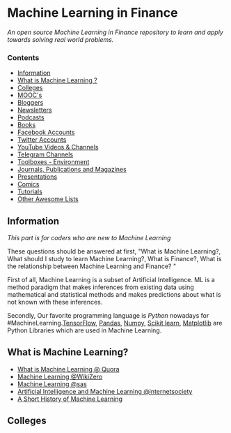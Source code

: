 # Machine Learning in Finance

*An open source Machine Learning in Finance repository to learn and apply towards solving real world problems.*

### Contents

* [Information](#information)
* [What is Machine Learning ?](#what-is-machine-learning) 
* [Colleges](#colloges)
* [MOOC's](#moocs)
* [Bloggers](#bloggers)
* [Newsletters](#newsletters)
* [Podcasts](#podcasts)
* [Books](#books)
* [Facebook Accounts](#facebook-accounts)
* [Twitter Accounts ](#twitter-accounts )
* [YouTube Videos & Channels](#youtube-videos--channels)
* [Telegram Channels ](#telegram-channels)
* [Toolboxes - Environment](#toolboxes---environment)
* [Journals, Publications and Magazines](#journals-publications-and-magazines)
* [Presentations](#presentations)
* [Comics](#comics)
* [Tutorials](#tutorials)
* [Other Awesome Lists](#other-awesome-lists)

## Information

*This part is for coders who are new to Machine Learning*

These questions should be answered at first, "What is Machine Learning?, What should I study to learn Machine Learning?, What is Finance?, What is the relationship between Machine Learning and Finance? "

First of all, Machine Learning is a subset of Artificial Intelligence. ML is a method paradigm that makes inferences from existing data using mathematical and statistical methods and makes predictions about what is not known with these inferences.

Secondly, Our favorite programming language is *Python* nowadays for #MachineLearning.[TensorFlow](https://www.tensorflow.org/), [Pandas](http://pandas.pydata.org/), [Numpy](https://www.numpy.org/), [Scikit learn](https://scikit-learn.org/stable/), [Matplotlib](https://matplotlib.org/) are Python Libraries which are used in Machine Learning.


## What is Machine Learning?

* [What is Machine Learning @ Quora](https://www.quora.com/What-is-machine-learning-4)
* [Machine Learning @WikiZero](https://www.wikizero.com/en/Machine_learning)
* [Machine Learning @sas](https://www.sas.com/tr_tr/insights/analytics/machine-learning.html#machine-learning-today-world)
* [Artificial Intelligence and Machine Learning @internetsociety](https://www.internetsociety.org/resources/doc/2017/artificial-intelligence-and-machine-learning-policy-paper/?gclid=CjwKCAjwx_boBRA9EiwA4kIELn_Zx8LxppkZt0l8Dh6icxteCbz-fMEU-QgpATf8Xtjp1K7XU7v2YBoC4EgQAvD_BwE)
* [A Short History of Machine Learning](https://www.forbes.com/sites/bernardmarr/2016/02/19/a-short-history-of-machine-learning-every-manager-should-read/#401adda515e7)


## Colleges




